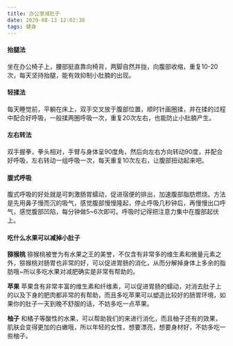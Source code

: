 ```yaml
---
title: 办公室减肚子
date: 2020-08-13 12:02:38
tags: 健身
---
```


#### 抬腿法
坐在办公椅子上，腰部挺直靠向椅背，两脚自然并拢，向腹部收缩，重复10-20次，每天坚持抬腿，能有效抑制小肚腩的出现。

#### 轻揉法
每天睡觉前，平躺在床上，双手交叉放于腹部位置，顺时针画圈揉，并在揉的过程中配合好呼吸，一般揉两圈呼吸一次，重复20次左右，也能防止小肚腩产生。

#### 左右转法
双手握拳，拳头相对，手臂与身体呈90度角，然后向左右方向转动90度，并配合好呼吸，左右转动一组呼吸一次，每天重复10次左右，让腹部扭动起来吧。

#### 腹式呼吸
腹式呼吸的好处就是可刺激肠胃蠕动，促进宿便的排出，加速腹部脂肪燃烧。方法是先用鼻子慢而沉的吸气，感觉腹部慢慢隆起，停止呼吸几秒钟后，再慢慢出口呼气，感觉腹部凹陷，每分钟做5~6次即可。呼吸时记得把注意力集中在腹部起伏上。


#### 吃什么水果可以减掉小肚子
**猕猴桃**
猕猴桃被誉为有水果之王的美誉，不仅含有非常多的维生素和微量元素之外，猕猴桃对肠胃也非常的好，可以促进胃肠的消化，从而分解掉身体上多余的脂肪哦~所以多吃水果对减肥确实是非常有帮助的。

**苹果**
苹果含有非常丰富的维生素和纤维素，可以促进胃肠的蠕动，对消去肚子上的以及下身的肥肉都非常的有帮助，而且多吃苹果可以塑造比较好的肠胃环境，如果你的肚子一天到晚不舒服的话，不妨多吃一点苹果。

**柚子**
和橘子等酸性的水果，可以帮助我们的来进行消化，而且柚子还有的效果，肌肤会变得更加的白嫩哦，所以年轻的女性，想要漂亮，想要身材好，不妨多吃一些柚子。


